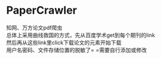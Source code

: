 # PaperCrawler
知网、万方论文pdf爬虫<br />
总体上采用曲线救国的方式，先从百度学术get到每个期刊的link<br />
然后再从这些link里click下载论文的元素开始下载<br />
用户名密码、文件存储位置的脱敏了= =需要自行添加或修改

